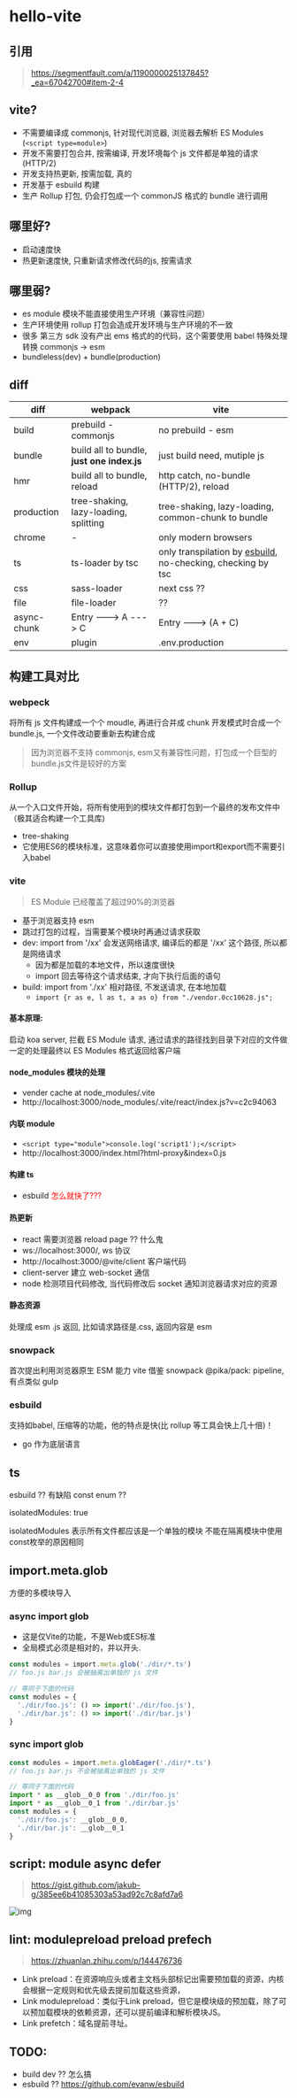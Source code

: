 # hello-vite

## 引用
> https://segmentfault.com/a/1190000025137845?_ea=67042700#item-2-4
## vite?
* 不需要编译成 commonjs, 针对现代浏览器, 浏览器去解析 ES Modules (`<script type=module>`)
* 开发不需要打包合并, 按需编译, 开发环境每个 js 文件都是单独的请求 (HTTP/2)
* 开发支持热更新, 按需加载, 真的
* 开发基于 esbuild 构建
* 生产 Rollup 打包, 仍会打包成一个 commonJS 格式的 bundle 进行调用

## 哪里好?
* 启动速度快
* 热更新速度快, 只重新请求修改代码的js, 按需请求

## 哪里弱?
* es module 模块不能直接使用生产环境（兼容性问题）
* 生产环境使用 rollup 打包会造成开发环境与生产环境的不一致
* 很多 第三方 sdk 没有产出 ems 格式的的代码，这个需要使用 babel 特殊处理转换 commonjs -> esm
* bundleless(dev) + bundle(production) 


## diff

| diff        | webpack                                    | vite                                                                                            |
|-------------|--------------------------------------------|-------------------------------------------------------------------------------------------------|
| build       | prebuild - commonjs                        | no prebuild - esm                                                                               |
| bundle      | build all to bundle, **just one index.js** | just build need, mutiple js                                                                     |
| hmr         | build all to bundle, reload                | http catch, no-bundle (HTTP/2), reload                                                          |
| production  | tree-shaking, lazy-loading, splitting      | tree-shaking, lazy-loading, common-chunk to bundle                                              |
| chrome      | -                                          | only modern browsers                                                                            |
| ts          | ts-loader by tsc                           | only transpilation by [esbuild](https://github.com/evanw/esbuild), no-checking, checking by tsc |
| css         | sass-loader                                | next css ??                                                                                     |
| file        | file-loader                                | ??                                                                                              |
| async-chunk | Entry ---> A ---> C                        | Entry ---> (A + C)                                                                              |
| env         | plugin                                     | .env.production                                                                                 |


## 构建工具对比

### webpeck

将所有 js 文件构建成一个个 moudle, 再进行合并成 chunk
开发模式时合成一个 bundle.js, 一个文件改动要重新去构建合成

> 因为浏览器不支持 commonjs, esm又有兼容性问题，打包成一个巨型的bundle.js文件是较好的方案

### Rollup
从一个入口文件开始，将所有使用到的模块文件都打包到一个最终的发布文件中（极其适合构建一个工具库)
* tree-shaking
* 它使用ES6的模块标准，这意味着你可以直接使用import和export而不需要引入babel

### vite
> ES Module 已经覆盖了超过90%的浏览器
* 基于浏览器支持 esm
* 跳过打包的过程，当需要某个模块时再通过请求获取
* dev:   import from '/xx' 会发送网络请求, 编译后的都是 '/xx' 这个路径, 所以都是网络请求
    - 因为都是加载的本地文件，所以速度很快
    - import 回去等待这个请求结束, 才向下执行后面的语句
* build: import from './xx' 相对路径, 不发送请求, 在本地加载 
    - `import {r as e, l as t, a as o} from "./vendor.0cc10628.js";`

#### 基本原理:
启动 koa server, 拦截 ES Module 请求, 通过请求的路径找到目录下对应的文件做一定的处理最终以 ES Modules 格式返回给客户端

#### node_modules 模块的处理
* vender cache at node_modules/.vite
* http://localhost:3000/node_modules/.vite/react/index.js?v=c2c94063


#### 内联 module
* `<script type="module">console.log('script1');</script>`
* http://localhost:3000/index.html?html-proxy&index=0.js

#### 构建 ts
* esbuild <font color='red'>怎么就快了???</font>

#### 热更新
* react 需要浏览器 reload page ?? 什么鬼
* ws://localhost:3000/, ws 协议
* http://localhost:3000/@vite/client 客户端代码
* client-server 建立 web-socket 通信
* node 检测项目代码修改, 当代码修改后 socket 通知浏览器请求对应的资源


#### 静态资源
处理成 esm .js 返回, 比如请求路径是.css, 返回内容是 esm

### snowpack
首次提出利用浏览器原生 ESM 能力
vite 借鉴 snowpack
@pika/pack: pipeline, 有点类似 gulp

### esbuild
支持如babel, 压缩等的功能，他的特点是快(比 rollup 等工具会快上几十倍)！
*  go 作为底层语言

## ts

esbuild ?? 有缺陷 const enum ??

isolatedModules: true 

isolatedModules 表示所有文件都应该是一个单独的模块
不能在隔离模块中使用const枚举的原因相同

## import.meta.glob

方便的多模块导入
### async import glob

* 这是仅Vite的功能，不是Web或ES标准
* 全局模式必须是相对的，并以开头.

```ts
const modules = import.meta.glob('./dir/*.ts')
// foo.js bar.js 会被抽离出单独的 js 文件

// 等同于下面的代码
const modules = {
  './dir/foo.js': () => import('./dir/foo.js'),
  './dir/bar.js': () => import('./dir/bar.js')
}
```

### sync import glob
```ts
const modules = import.meta.globEager('./dir/*.ts')
// foo.js bar.js 不会被抽离出单独的 js 文件

// 等同于下面的代码
import * as __glob__0_0 from './dir/foo.js'
import * as __glob__0_1 from './dir/bar.js'
const modules = {
  './dir/foo.js': __glob__0_0,
  './dir/bar.js': __glob__0_1
}
```

## script: module async defer

> https://gist.github.com/jakub-g/385ee6b41085303a53ad92c7c8afd7a6

![img](https://user-images.githubusercontent.com/1437027/49294708-06ca1e00-f4b4-11e8-86b5-3f843ab98d0b.png)


## lint: modulepreload preload prefech
> https://zhuanlan.zhihu.com/p/144476736
* Link preload：在资源响应头或者主文档头部标记出需要预加载的资源，内核会根据一定规则和优先级去提前加载这些资源，
* Link modulepreload：类似于Link preload，但它是模块级的预加载，除了可以预加载模块的依赖资源，还可以提前编译和解析模块JS。
* Link prefetch：域名提前寻址。


## TODO: 

* build dev ?? 怎么搞
* esbuild ?? https://github.com/evanw/esbuild
